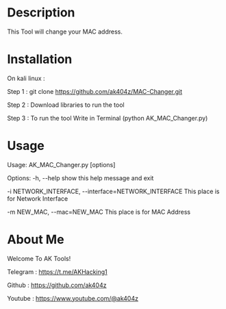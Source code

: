# Description
This Tool will change your MAC address.

# Installation

On kali linux :

Step 1 : git clone https://github.com/ak404z/MAC-Changer.git

Step 2 : Download libraries to run the tool

Step 3 : To run the tool Write in Terminal (python AK_MAC_Changer.py)

# Usage
Usage: AK_MAC_Changer.py [options]

Options:
-h, --help            show this help message and exit

-i NETWORK_INTERFACE, --interface=NETWORK_INTERFACE
                        This place is for Network Interface

-m NEW_MAC, --mac=NEW_MAC
                        This place is for MAC Address

# About Me
Welcome To AK Tools!

Telegram : https://t.me/AKHacking1

Github : https://github.com/ak404z

Youtube : https://www.youtube.com/@ak404z
